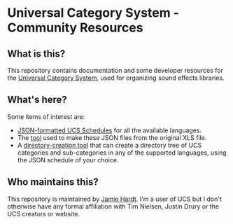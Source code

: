 # Universal Category System - Community Resources

## What is this?

This repository contains documentation and some developer resources for the 
[Universal Category System][ucs], used for organizing sound effects libraries.

[ucs]: https://universalcategorysystem.com

## What's here?

Some items of interest are:

  - [JSON-formatted UCS Schedules](json/) for all the available languages.
  - The [tool](tools/ucsxls2json.py) used to make these JSON files from the
    original XLS file.
  - A [directory-creation tool](tools/ucsdirs.py) that can create a directory 
    tree of UCS categories and sub-categories in any of the supported
    languages, using the JSON schedule of your choice.

## Who maintains this?

This repository is maintained by [Jamie Hardt][jh]. I'm a user of UCS but I 
don't otherwise have any formal affiliation with Tim Nielsen, Justin Drury or 
the UCS creators or website.

[jh]: https://github.com/iluvcapra
